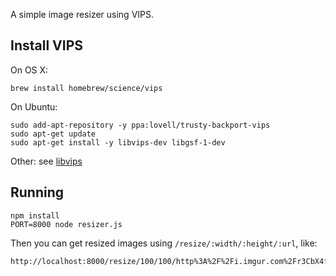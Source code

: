 A simple image resizer using VIPS.

## Install VIPS

On OS X:

```
brew install homebrew/science/vips
```

On Ubuntu:

```
sudo add-apt-repository -y ppa:lovell/trusty-backport-vips
sudo apt-get update
sudo apt-get install -y libvips-dev libgsf-1-dev
```

Other: see [libvips](https://github.com/jcupitt/libvips)

## Running

```
npm install
PORT=8000 node resizer.js
```

Then you can get resized images using `/resize/:width/:height/:url`, like:

```
http://localhost:8000/resize/100/100/http%3A%2F%2Fi.imgur.com%2Fr3CbX4f.jpg
```
